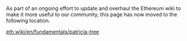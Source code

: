 As part of an ongoing effort to update and overhaul the Ethereum wiki to make it more useful to our community, this page has now moved to the following location.

[eth.wiki/en/fundamentals/patricia-tree](https://eth.wiki/en/fundamentals/patricia-tree)